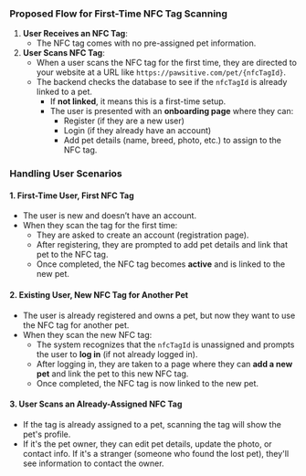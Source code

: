 ### **Proposed Flow for First-Time NFC Tag Scanning**

1.  **User Receives an NFC Tag**:
    -   The NFC tag comes with no pre-assigned pet information.
2.  **User Scans NFC Tag**:
    -   When a user scans the NFC tag for the first time, they are directed to your website at a URL like `https://pawsitive.com/pet/{nfcTagId}`.
    -   The backend checks the database to see if the `nfcTagId` is already linked to a pet.
        -   If **not linked**, it means this is a first-time setup.
        -   The user is presented with an **onboarding page** where they can:
            -   Register (if they are a new user)
            -   Login (if they already have an account)
            -   Add pet details (name, breed, photo, etc.) to assign to the NFC tag.



### **Handling User Scenarios**

#### 1. **First-Time User, First NFC Tag**

-   The user is new and doesn’t have an account.
-   When they scan the tag for the first time:
    -   They are asked to create an account (registration page).
    -   After registering, they are prompted to add pet details and link that pet to the NFC tag.
    -   Once completed, the NFC tag becomes **active** and is linked to the new pet.

#### 2. **Existing User, New NFC Tag for Another Pet**

-   The user is already registered and owns a pet, but now they want to use the NFC tag for another pet.
-   When they scan the new NFC tag:
    -   The system recognizes that the `nfcTagId` is unassigned and prompts the user to **log in** (if not already logged in).
    -   After logging in, they are taken to a page where they can **add a new pet** and link the pet to this new NFC tag.
    -   Once completed, the NFC tag is now linked to the new pet.

#### 3. **User Scans an Already-Assigned NFC Tag**

-   If the tag is already assigned to a pet, scanning the tag will show the pet's profile.
-   If it's the pet owner, they can edit pet details, update the photo, or contact info. If it's a stranger (someone who found the lost pet), they'll see information to contact the owner.
